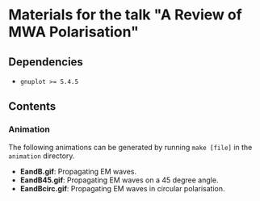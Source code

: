# Materials for the talk "A Review of MWA Polarisation"

## Dependencies

- `gnuplot >= 5.4.5`

## Contents

### Animation

The following animations can be generated by running `make [file]` in the `animation` directory.

- **EandB.gif**: Propagating EM waves.
- **EandB45.gif**: Propagating EM waves on a 45 degree angle.
- **EandBcirc.gif**: Propagating EM waves in circular polarisation.
